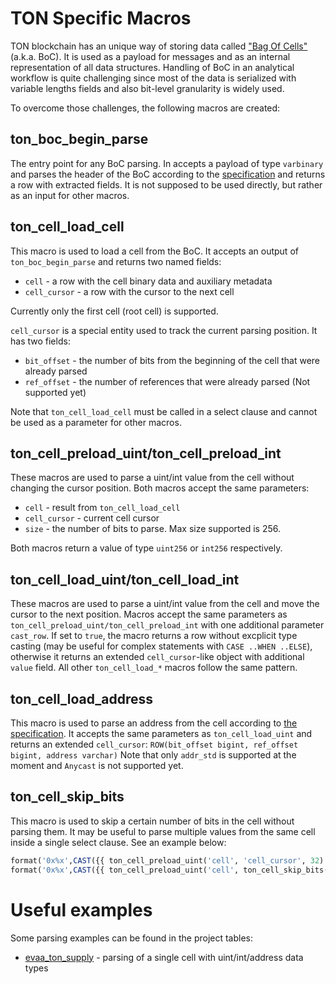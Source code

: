 # TON Specific Macros

TON blockchain has an unique way of storing data called ["Bag Of Cells"](https://docs.ton.org/v3/documentation/data-formats/tlb/cell-boc) (a.k.a. BoC).
It is used as a payload for messages and as an internal representation of all data structures. Handling of BoC in an analytical workflow is quite challenging since
most of the data is serialized with variable lengths fields and also bit-level granularity is widely used.

To overcome those challenges, the following macros are created:

## ton_boc_begin_parse

The entry point for any BoC parsing. In accepts a payload of type ``varbinary`` and parses the header of the BoC according to the [specification](https://github.com/ton-blockchain/ton/blob/24dc184a2ea67f9c47042b4104bbb4d82289fac1/crypto/tl/boc.tlb)
and returns a row with extracted fields. It is not supposed to be used directly, but rather as an input for other macros.

## ton_cell_load_cell

This macro is used to load a cell from the BoC. It accepts an output of ``ton_boc_begin_parse`` and returns two named fields:
* ``cell`` - a row with the cell binary data and auxiliary metadata
* ``cell_cursor`` - a row with the cursor to the next cell

Currently only the first cell (root cell) is supported.

``cell_cursor`` is a special entity used to track the current parsing position. It has two fields:
* ``bit_offset`` - the number of bits from the beginning of the cell that were already parsed
* ``ref_offset`` - the number of references that were already parsed (Not supported yet)

Note that ``ton_cell_load_cell`` must be called in a select clause and cannot be used as a parameter for other macros.

## ton_cell_preload_uint/ton_cell_preload_int

These macros are used to parse a uint/int value from the cell without changing the cursor position. Both macros accept the same parameters:
* ``cell`` - result from ``ton_cell_load_cell``
* ``cell_cursor`` - current cell cursor
* ``size`` - the number of bits to parse. Max size supported is 256.

Both macros return a value of type ``uint256`` or ``int256`` respectively.

## ton_cell_load_uint/ton_cell_load_int

These macros are used to parse a uint/int value from the cell and move the cursor to the next position. Macros accept the same parameters as ``ton_cell_preload_uint/ton_cell_preload_int``
with one additional parameter ``cast_row``. If set to ``true``, the macro returns a row without excplicit type casting (may be useful for complex 
statements with ``CASE ..WHEN ..ELSE``), otherwise it returns an extended ``cell_cursor``-like object with additional ``value`` field. All other ``ton_cell_load_*``
macros follow the same pattern.

## ton_cell_load_address

This macro is used to parse an address from the cell according to [the specification](https://github.com/ton-blockchain/ton/blob/master/crypto/block/block.tlb#L100-L110).
It accepts the same parameters as ``ton_cell_load_uint`` and returns an extended ``cell_cursor``: ``ROW(bit_offset bigint, ref_offset bigint, address varchar)``
Note that only ``addr_std`` is supported at the moment and ``Anycast`` is not supported yet.

## ton_cell_skip_bits

This macro is used to skip a certain number of bits in the cell without parsing them. It may be useful to parse multiple values from the same cell inside
a single select clause. See an example below:
```sql
format('0x%x',CAST({{ ton_cell_preload_uint('cell', 'cell_cursor', 32) }} as bigint)) AS opcode,
format('0x%x',CAST({{ ton_cell_preload_uint('cell', ton_cell_skip_bits('cell_cursor', 32), 64) }} as bigint)) AS query_id,
```

# Useful examples

Some parsing examples can be found in the project tables:
* [evaa_ton_supply](../../../models/evaa/ton/evaa_ton_supply.sql) - parsing of a single cell with uint/int/address data types